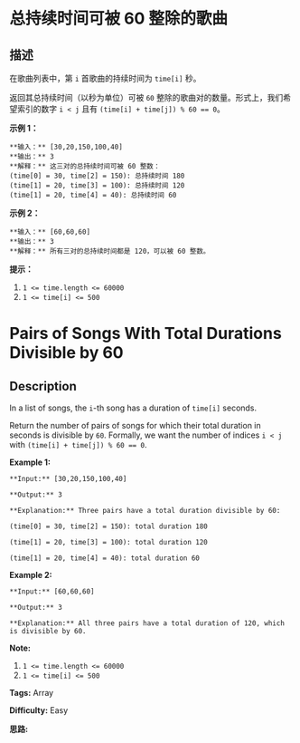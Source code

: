 # 总持续时间可被 60 整除的歌曲

## 描述

在歌曲列表中，第 `i` 首歌曲的持续时间为 `time[i]` 秒。

返回其总持续时间（以秒为单位）可被 `60` 整除的歌曲对的数量。形式上，我们希望索引的数字  `i < j` 且有 `(time[i] + time[j]) % 60 == 0`。



**示例 1：**

    
    
    **输入：** [30,20,150,100,40]
    **输出：** 3
    **解释：** 这三对的总持续时间可被 60 整数：
    (time[0] = 30, time[2] = 150): 总持续时间 180
    (time[1] = 20, time[3] = 100): 总持续时间 120
    (time[1] = 20, time[4] = 40): 总持续时间 60
    

**示例 2：**

    
    
    **输入：** [60,60,60]
    **输出：** 3
    **解释：** 所有三对的总持续时间都是 120，可以被 60 整数。
    



**提示：**

  1. `1 <= time.length <= 60000`
  2. `1 <= time[i] <= 500`



# Pairs of Songs With Total Durations Divisible by 60

## Description



In a list of songs, the `i`-th song has a duration of `time[i]` seconds.

Return the number of pairs of songs for which their total duration in seconds is divisible by `60`.  Formally, we want the number of indices `i < j` with `(time[i] + time[j]) % 60 == 0`.



**Example 1:**

    
    
    **Input:** [30,20,150,100,40]
    **Output:** 3
    **Explanation:** Three pairs have a total duration divisible by 60:
    (time[0] = 30, time[2] = 150): total duration 180
    (time[1] = 20, time[3] = 100): total duration 120
    (time[1] = 20, time[4] = 40): total duration 60
    

**Example 2:**

    
    
    **Input:** [60,60,60]
    **Output:** 3
    **Explanation:** All three pairs have a total duration of 120, which is divisible by 60.
    



**Note:**

  1. `1 <= time.length <= 60000`
  2. `1 <= time[i] <= 500`


**Tags:** Array

**Difficulty:** Easy

**思路:**
